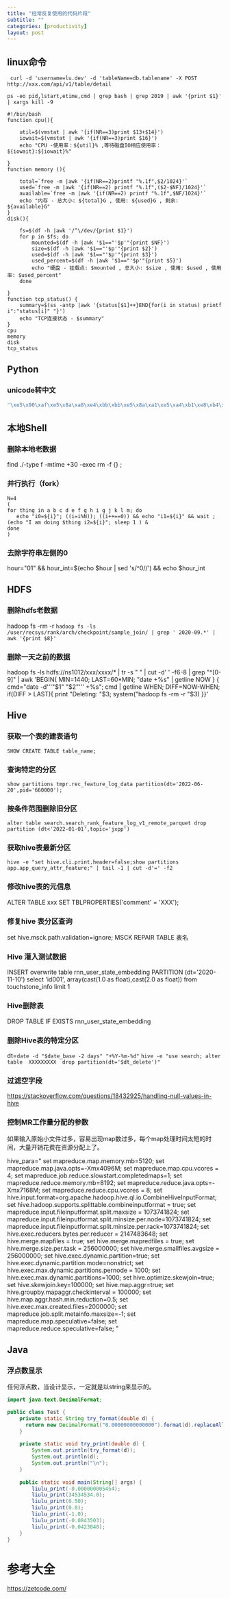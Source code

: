 ```yaml
---
title: "经常反复使用的代码片段"
subtitle: ""
categories: [productivity]
layout: post
---
```



## linux命令

```shell
 curl -d 'username=lu.dev' -d 'tableName=db.tablename' -X POST  http://xxx.com/api/v1/table/detail
```

```shell
ps -eo pid,lstart,etime,cmd | grep bash | grep 2019 | awk '{print $1}' | xargs kill -9
```


```shell
#!/bin/bash
function cpu(){
    
    util=$(vmstat | awk '{if(NR==3)print $13+$14}')
    iowait=$(vmstat | awk '{if(NR==3)print $16}')
    echo "CPU -使用率：${util}% ,等待磁盘IO相应使用率：${iowait}:${iowait}%"
 
}
function memory (){
 
    total=`free -m |awk '{if(NR==2)printf "%.1f",$2/1024}'`
    used=`free -m |awk '{if(NR==2) printf "%.1f",($2-$NF)/1024}'`
    available=`free -m |awk '{if(NR==2) printf "%.1f",$NF/1024}'`
    echo "内存 - 总大小: ${total}G , 使用: ${used}G , 剩余: ${available}G"
}
disk(){
    
    fs=$(df -h |awk '/^\/dev/{print $1}')
    for p in $fs; do
        mounted=$(df -h |awk '$1=="'$p'"{print $NF}')
        size=$(df -h |awk '$1=="'$p'"{print $2}')
        used=$(df -h |awk '$1=="'$p'"{print $3}')
        used_percent=$(df -h |awk '$1=="'$p'"{print $5}')
        echo "硬盘 - 挂载点: $mounted , 总大小: $size , 使用: $used , 使用率: $used_percent"
    done
 
}
function tcp_status() {
    summary=$(ss -antp |awk '{status[$1]++}END{for(i in status) printf i":"status[i]" "}')
    echo "TCP连接状态 - $summary"
}
cpu
memory
disk
tcp_status
```

## Python

### unicode转中文
```python
"\xe5\x90\xaf\xe5\x8a\xa8\xe4\xbb\xbb\xe5\x8a\xa1\xe5\xa4\xb1\xe8\xb4\xa5,\xe5\xbd\x93\xe5\x89\x8d\xe4\xbb\xbb\xe5\x8a\xa1\xe6\x89\x80\xe5\x9c\xa8\xe7\x9a\x84\xe9\x9b\x86\xe7\xbe\xa4\xe7\x8a\xb6\xe6\x80\x81\xe4\xb8\xba\xe5\xbc\x82\xe5\xb8\xb8,\xe5\x90\xaf\xe5\x8a\xa8\xe5\xa4\xb1\xe8\xb4\xa5".encode('latin-1').decode('utf-8')
```

## 本地Shell

### 删除本地老数据
find ./-type f -mtime +30 -exec rm -f {} \; 


### 并行执行（fork）

```shell
N=4
(
for thing in a b c d e f g h i g j k l m; do 
   echo "i0=${i}"; ((i=i%N)); ((i++==0)) && echo "i1=${i}" && wait ; (echo "I am doing $thing i2=${i}"; sleep 1 ) &
done
)
```

### 去除字符串左侧的0

hour="01" &&  hour_int=$(echo $hour | sed 's/^0//') && echo $hour_int

## HDFS

### 删除hdfs老数据
hadoop fs -rm -r `hadoop fs -ls  /user/recsys/rank/arch/checkpoint/sample_join/ | grep ' 2020-09.*' | awk '{print $8}'`


### 删除一天之前的数据
hadoop fs -ls hdfs://ns1012/xxx/xxxx/* | tr -s " " | cut -d' ' -f6-8 | grep "^[0-9]" | awk 'BEGIN{ MIN=1440; LAST=60*MIN; "date +%s" | getline NOW } { cmd="date -d'\''"$1" "$2"'\'' +%s"; cmd | getline WHEN; DIFF=NOW-WHEN; if(DIFF > LAST){ print "Deleting: "$3; system("hadoop fs -rm -r "$3) }}'


## Hive


### 获取一个表的建表语句
```
SHOW CREATE TABLE table_name;
```

### 查询特定的分区
```shell
show partitions tmpr.rec_feature_log_data partition(dt='2022-06-20',pid='660000');
```

### 按条件范围删除旧分区
```shell
alter table search.search_rank_feature_log_v1_remote_parquet drop partition (dt<'2022-01-01',topic='jxpp')
```


### 获取hive表最新分区
```shell
hive -e "set hive.cli.print.header=false;show partitions app.app_query_attr_feature;" | tail -1 | cut -d'=' -f2
```

### 修改hive表的元信息
 ALTER TABLE xxx SET TBLPROPERTIES('comment' = 'XXX');

### 修复hive 表分区查询
 set hive.msck.path.validation=ignore; MSCK REPAIR TABLE 表名

### Hive 灌入测试数据
INSERT overwrite table rnn_user_state_embedding
PARTITION (dt='2020-11-10')
select 'id001', array(cast(1.0 as float),cast(2.0 as float)) 
from touchstone_info limit 1

### Hive删除表
 DROP TABLE IF EXISTS rnn_user_state_embedding

### 删除Hive表的特定分区

dt=`date -d "$date_base -2 days" "+%Y-%m-%d"`
`hive -e "use search; alter table  XXXXXXXXX  drop partition(dt='$dt_delete')"`


### 过滤空字段

https://stackoverflow.com/questions/18432925/handling-null-values-in-hive

### 控制MR工作量分配的参数
如果输入原始小文件过多，容易出现map数过多，每个map处理时间太短的时间，大量开销花费在资源分配上了。

hive_para="
    set mapreduce.map.memory.mb=5120;
    set mapreduce.map.java.opts=-Xmx4096M;
    set mapreduce.map.cpu.vcores = 4;
    set mapreduce.job.reduce.slowstart.completedmaps=1;
    set mapreduce.reduce.memory.mb=8192;
    set mapreduce.reduce.java.opts=-Xmx7168M;
    set mapreduce.reduce.cpu.vcores = 8;
    set hive.input.format=org.apache.hadoop.hive.ql.io.CombineHiveInputFormat;
    set hive.hadoop.supports.splittable.combineinputformat = true;
    set mapreduce.input.fileinputformat.split.maxsize = 1073741824;
    set mapreduce.input.fileinputformat.split.minsize.per.node=1073741824;
    set mapreduce.input.fileinputformat.split.minsize.per.rack=1073741824; 
    set hive.exec.reducers.bytes.per.reducer = 2147483648;
    set hive.merge.mapfiles = true;
    set hive.merge.mapredfiles = true;
    set hive.merge.size.per.task = 256000000;
    set hive.merge.smallfiles.avgsize = 256000000;
    set hive.exec.dynamic.partition=true;
    set hive.exec.dynamic.partition.mode=nonstrict;
    set hive.exec.max.dynamic.partitions.pernode = 1000;
    set hive.exec.max.dynamic.partitions=1000;
    set hive.optimize.skewjoin=true;
    set hive.skewjoin.key=100000;
    set hive.map.aggr=true;
    set hive.groupby.mapaggr.checkinterval = 100000;
    set hive.map.aggr.hash.min.reduction=0.5;
    set hive.exec.max.created.files=2000000;
    set mapreduce.job.split.metainfo.maxsize=-1;
    set mapreduce.map.speculative=false;
    set mapreduce.reduce.speculative=false;
"


## Java

### 浮点数显示
任何浮点数，当设计显示，一定就是以string来显示的。
```java
import java.text.DecimalFormat;

public class Test {
    private static String try_format(double d) {
      return new DecimalFormat("0.00000000000000").format(d).replaceAll("(?<!\\.)[0]*$","");
    }
    
    private static void try_print(double d) {
        System.out.println(try_format(d));
        System.out.println(d);
        System.out.println("\n");
    }
    
    public static void main(String[] args) {
        liulu_print(-0.000000005454);
        liulu_print(34534534.0);
        liulu_print(0.50);
        liulu_print(0.0);
        liulu_print(-1.0);
        liulu_print(-0.0843503);
        liulu_print(-0.0423040);
    }
}
```




# 参考大全

https://zetcode.com/
